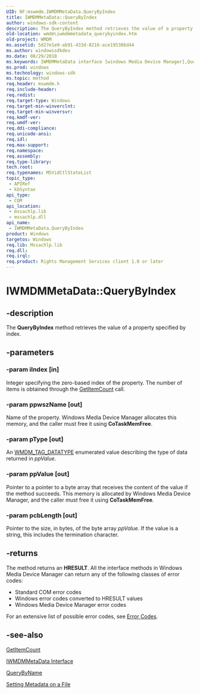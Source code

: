 ```yaml
---
UID: NF:mswmdm.IWMDMMetaData.QueryByIndex
title: IWMDMMetaData::QueryByIndex
author: windows-sdk-content
description: The QueryByIndex method retrieves the value of a property specified by index.
old-location: wmdm\iwmdmmetadata_querybyindex.htm
old-project: WMDM
ms.assetid: 5d27e1e9-ab91-433d-8216-ace195386d44
ms.author: windowssdkdev
ms.date: 08/29/2018
ms.keywords: IWMDMMetaData interface [windows Media Device Manager],QueryByIndex method, IWMDMMetaData.QueryByIndex, IWMDMMetaData::QueryByIndex, IWMDMMetaDataQueryByIndex, QueryByIndex, QueryByIndex method [windows Media Device Manager], QueryByIndex method [windows Media Device Manager],IWMDMMetaData interface, mswmdm/IWMDMMetaData::QueryByIndex, wmdm.iwmdmmetadata_querybyindex
ms.prod: windows
ms.technology: windows-sdk
ms.topic: method
req.header: mswmdm.h
req.include-header: 
req.redist: 
req.target-type: Windows
req.target-min-winverclnt: 
req.target-min-winversvr: 
req.kmdf-ver: 
req.umdf-ver: 
req.ddi-compliance: 
req.unicode-ansi: 
req.idl: 
req.max-support: 
req.namespace: 
req.assembly: 
req.type-library: 
tech.root: 
req.typenames: MSVidCtlStateList
topic_type:
 - APIRef
 - kbSyntax
api_type:
 - COM
api_location:
 - mssachlp.lib
 - mssachlp.dll
api_name:
 - IWMDMMetaData.QueryByIndex
product: Windows
targetos: Windows
req.lib: Mssachlp.lib
req.dll: 
req.irql: 
req.product: Rights Management Services client 1.0 or later
---
```


# IWMDMMetaData::QueryByIndex


## -description



The <b>QueryByIndex</b> method retrieves the value of a property specified by index.




## -parameters




### -param iIndex [in]

Integer specifying the zero-based index of the property. The number of items is obtained through the <a href="https://msdn.microsoft.com/9f7f9661-d632-4502-940b-6d83fc32cdad">GetItemCount</a> call.


### -param ppwszName [out]

Name of the property. Windows Media Device Manager allocates this memory, and the caller must free it using <b>CoTaskMemFree</b>.


### -param pType [out]

An <a href="https://msdn.microsoft.com/9c300814-5610-4e46-b441-e7f2fc78a47b">WMDM_TAG_DATATYPE</a> enumerated value describing the type of data returned in <i>ppValue</i>.


### -param ppValue [out]

Pointer to a pointer to a byte array that receives the content of the value if the method succeeds. This memory is allocated by Windows Media Device Manager, and the caller must free it using <b>CoTaskMemFree</b>.


### -param pcbLength [out]

Pointer to the size, in bytes, of the byte array <i>ppValue</i>. If the value is a string, this includes the termination character.


## -returns



The method returns an <b>HRESULT</b>. All the interface methods in Windows Media Device Manager can return any of the following classes of error codes:

<ul>
<li>Standard COM error codes </li>
<li>Windows error codes converted to HRESULT values </li>
<li>Windows Media Device Manager error codes </li>
</ul>
For an extensive list of possible error codes, see <a href="https://msdn.microsoft.com/37e4ad70-afe9-40d6-8c4b-e5fcaa8db4ad">Error Codes</a>.




## -see-also




<a href="https://msdn.microsoft.com/9f7f9661-d632-4502-940b-6d83fc32cdad">GetItemCount</a>



<a href="https://msdn.microsoft.com/ea57a851-0b9f-444c-9819-a278f2ece2b0">IWMDMMetaData Interface</a>



<a href="https://msdn.microsoft.com/e793954b-6aef-4088-97cb-eb1f050cc64b">QueryByName</a>



<a href="https://msdn.microsoft.com/478a5412-e8b4-41c8-802f-9c2748dbaeae">Setting Metadata on a File</a>
 

 

